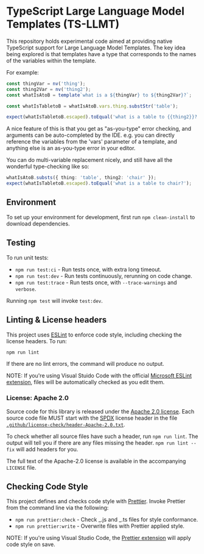 # TypeScript Large Language Model Templates (TS-LLMT)

This repository holds experimental code aimed at providing native TypeScript
support for Large Language Model Templates. The key idea being explored is that
templates have a type that corresponds to the names of the variables within the
template.

For example:

```ts
const thingVar = nv('thing');
const thing2Var = nv('thing2');
const whatIsAtoB = template`what is a ${thingVar} to ${thing2Var}?`;

const whatIsTabletoB = whatIsAtoB.vars.thing.substStr('table');

expect(whatIsTabletoB.escaped).toEqual('what is a table to {{thing2}}?');
```

A nice feature of this is that you get as "as-you-type" error checking, and
arguments can be auto-completed by the IDE. e.g. you can directly reference the
variables from the 'vars' parameter of a template, and anything else is an
as-you-type error in your editor.

You can do multi-variable replacement nicely, and still have all the wonderful
type-checking like so:

```ts
whatIsAtoB.substs({ thing: 'table', thing2: 'chair' });
expect(whatIsTabletoB.escaped).toEqual('what is a table to chair?');
```

## Environment

To set up your environment for development, first run `npm clean-install` to
download dependencies.

## Testing

To run unit tests:

- `npm run test:ci` - Run tests once, with extra long timeout.
- `npm run test:dev` - Run tests continuously, rerunning on code change.
- `npm run test:trace` - Run tests once, with `--trace-warnings` and `verbose`.

Running `npm test` will invoke `test:dev`.

## Linting & License headers

This project uses [ESLint](https://eslint.org/) to enforce code style, including
checking the license headers. To run:

```sh
npm run lint
```

If there are no lint errors, the command will produce no output.

NOTE: If you're using Visual Stuido Code with the official [Microsoft ESLint
extension](https://marketplace.visualstudio.com/items?itemName=dbaeumer.vscode-eslint),
files will be automatically checked as you edit them.

### License: Apache 2.0

Source code for this library is released under the [Apache 2.0
license](https://spdx.org/licenses/Apache-2.0.html). Each source code file MUST
start with the [SPDX](https://spdx.dev/) license header in the file
[`.github/license-check/header-Apache-2.0.txt`](.github/license-check/header-Apache-2.0.txt).

To check whether all source files have such a header, run `npm run lint`. The
output will tell you if there are any files missing the header. `npm run lint
--fix` will add headers for you.

The full text of the Apache-2.0 license is available in the accompanying
`LICENSE` file.

## Checking Code Style

This project defines and checks code style with
[Prettier](https://prettier.io/). Invoke Prettier from the command line via the
following:

- `npm run prettier:check` - Check _.js and _.ts files for style conformance.
- `npm run prettier:write` - Overwrite files with Prettier applied style.

NOTE: If you're using Visual Studio Code, the [Prettier
extension](https://marketplace.visualstudio.com/items?itemName=esbenp.prettier-vscode)
will apply code style on save.
